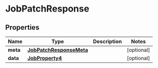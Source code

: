 

# JobPatchResponse


## Properties

| Name | Type | Description | Notes |
|------------ | ------------- | ------------- | -------------|
|**meta** | [**JobPatchResponseMeta**](JobPatchResponseMeta.md) |  |  [optional] |
|**data** | [**JobProperty4**](JobProperty4.md) |  |  [optional] |



